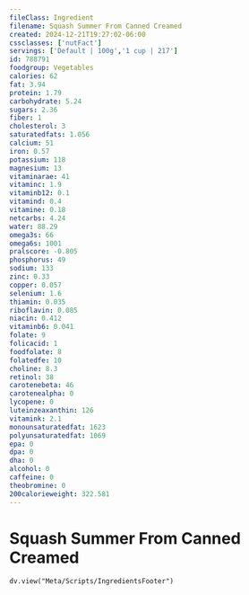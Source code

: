 ```yaml
---
fileClass: Ingredient
filename: Squash Summer From Canned Creamed
created: 2024-12-21T19:27:02-06:00
cssclasses: ['nutFact']
servings: ['Default | 100g','1 cup | 217']
id: 788791
foodgroup: Vegetables
calories: 62
fat: 3.94
protein: 1.79
carbohydrate: 5.24
sugars: 2.36
fiber: 1
cholesterol: 3
saturatedfats: 1.056
calcium: 51
iron: 0.57
potassium: 118
magnesium: 13
vitaminarae: 41
vitaminc: 1.9
vitaminb12: 0.1
vitamind: 0.4
vitamine: 0.18
netcarbs: 4.24
water: 88.29
omega3s: 66
omega6s: 1001
pralscore: -0.805
phosphorus: 49
sodium: 133
zinc: 0.33
copper: 0.057
selenium: 1.6
thiamin: 0.035
riboflavin: 0.085
niacin: 0.412
vitaminb6: 0.041
folate: 9
folicacid: 1
foodfolate: 8
folatedfe: 10
choline: 8.3
retinol: 38
carotenebeta: 46
carotenealpha: 0
lycopene: 0
luteinzeaxanthin: 126
vitamink: 2.1
monounsaturatedfat: 1623
polyunsaturatedfat: 1069
epa: 0
dpa: 0
dha: 0
alcohol: 0
caffeine: 0
theobromine: 0
200calorieweight: 322.581
---
```


# Squash Summer From Canned Creamed

```dataviewjs
dv.view("Meta/Scripts/IngredientsFooter")
```